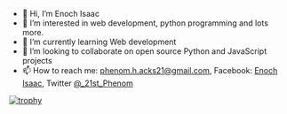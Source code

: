 - 👋 Hi, I’m Enoch Isaac
- 👀 I’m interested in web development, python programming and lots more.
- 🌱 I’m currently learning Web development
- 💞️ I’m looking to collaborate on open source Python and JavaScript projects
- 📫 How to reach me: phenom.h.acks21@gmail.com, Facebook: <a href="https://www.facebook.com/21stPhenom">Enoch Isaac</a>, Twitter <a href="https://twitter.com/_21st_Phenom">@_21st_Phenom</a>

[![trophy](https://github-profile-trophy.vercel.app/?username=ryo-ma)](https://github.com/ryo-ma/github-profile-trophy)

<!---
21stPhenom/21stPhenom is a ✨ special ✨ repository because its `README.md` (this file) appears on your GitHub profile.
You can click the Preview link to take a look at your changes.
--->
